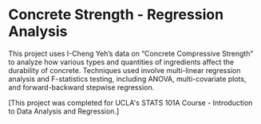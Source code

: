 # Concrete Strength - Regression Analysis

This project uses I-Cheng Yeh’s data on “Concrete Compressive Strength” to analyze how various types and quantities of ingredients affect the durability of concrete.
Techniques used involve multi-linear regression analysis and F-statistics testing, including ANOVA, multi-covariate plots, and forward-backward stepwise regression.

[This project was completed for UCLA's STATS 101A Course - Introduction to Data Analysis and Regression.]
